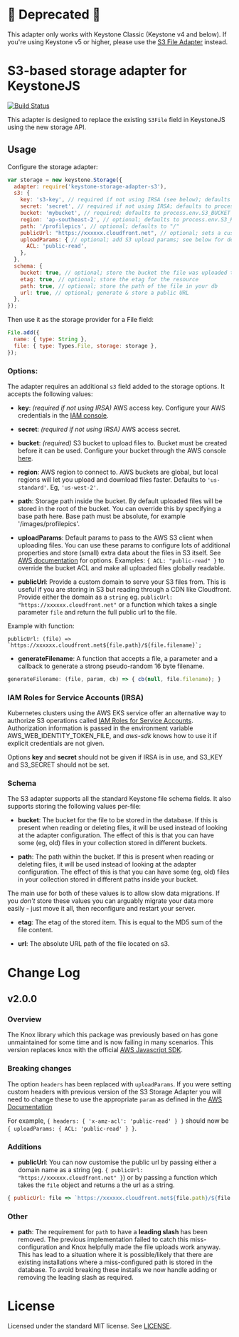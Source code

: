 # 🚨 Deprecated 🚨

This adapter only works with Keystone Classic (Keystone v4 and below). If you're using Keystone v5 or higher, please use the [S3 File Adapter](https://www.keystonejs.com/keystonejs/file-adapters/#s3fileadapter) instead.

# S3-based storage adapter for KeystoneJS

[![Build Status](https://travis-ci.org/keystonejs/keystone-storage-adapter-s3.svg?branch=master)](https://travis-ci.org/keystonejs/keystone-storage-adapter-s3)

This adapter is designed to replace the existing `S3File` field in KeystoneJS using the new storage API.

## Usage

Configure the storage adapter:

```js
var storage = new keystone.Storage({
  adapter: require('keystone-storage-adapter-s3'),
  s3: {
    key: 's3-key', // required if not using IRSA (see below); defaults to process.env.S3_KEY
    secret: 'secret', // required if not using IRSA; defaults to process.env.S3_SECRET
    bucket: 'mybucket', // required; defaults to process.env.S3_BUCKET
    region: 'ap-southeast-2', // optional; defaults to process.env.S3_REGION, or if that's not specified, us-east-1
    path: '/profilepics', // optional; defaults to "/"
    publicUrl: "https://xxxxxx.cloudfront.net", // optional; sets a custom domain for public urls - see below for details
    uploadParams: { // optional; add S3 upload params; see below for details
      ACL: 'public-read',
    },
  },
  schema: {
    bucket: true, // optional; store the bucket the file was uploaded to in your db
    etag: true, // optional; store the etag for the resource
    path: true, // optional; store the path of the file in your db
    url: true, // optional; generate & store a public URL
  },
});
```

Then use it as the storage provider for a File field:

```js
File.add({
  name: { type: String },
  file: { type: Types.File, storage: storage },
});
```

### Options:

The adapter requires an additional `s3` field added to the storage options. It accepts the following values:

- **key**: *(required if not using IRSA)* AWS access key. Configure your AWS credentials in the [IAM console](https://console.aws.amazon.com/iam/home).

- **secret**: *(required if not using IRSA)* AWS access secret.

- **bucket**: *(required)* S3 bucket to upload files to. Bucket must be created before it can be used. Configure your bucket through the AWS console [here](https://console.aws.amazon.com/s3/home).

- **region**: AWS region to connect to. AWS buckets are global, but local regions will let you upload and download files faster. Defaults to `'us-standard'`. Eg, `'us-west-2'`.

- **path**: Storage path inside the bucket. By default uploaded files will be stored in the root of the bucket. You can override this by specifying a base path here. Base path must be absolute, for example '/images/profilepics'.

- **uploadParams**: Default params to pass to the AWS S3 client when uploading files. You can use these params to configure lots of additional properties and store (small) extra data about the files in S3 itself. See [AWS documentation](https://docs.aws.amazon.com/AWSJavaScriptSDK/latest/AWS/S3.html#upload-property) for options. Examples: `{ ACL: "public-read" }` to override the bucket ACL and make all uploaded files globally readable.

- **publicUrl**: Provide a custom domain to serve your S3 files from. This is useful if you are storing in S3 but reading through a CDN like Cloudfront. Provide either the domain as a `string` eg. `publicUrl: "https://xxxxxx.cloudfront.net"` or a function which takes a single parameter `file` and return the full public url to the file.

Example with function:

```
publicUrl: (file) => `https://xxxxxx.cloudfront.net${file.path}/${file.filename}`;
```

- **generateFilename**: A function that accepts a file, a parameter and a callback to generate a strong pseudo-random 16 byte filename.

```js
generateFilename: (file, param, cb) => { cb(null, file.filename); }
```

### IAM Roles for Service Accounts (IRSA)

Kubernetes clusters using the AWS EKS service offer an alternative way to authorize S3 operations called
[IAM Roles for Service Accounts](https://docs.aws.amazon.com/eks/latest/userguide/iam-roles-for-service-accounts.html).
Authorization information is passed in the environment variable AWS_WEB_IDENTITY_TOKEN_FILE, and *aws-sdk* knows
how to use it if explicit credentials are not given.

Options **key** and **secret** should not be given if IRSA is in use, and S3_KEY and S3_SECRET should not be set.

### Schema

The S3 adapter supports all the standard Keystone file schema fields. It also supports storing the following values per-file:

- **bucket**: The bucket for the file to be stored in the database. If this is present when reading or deleting files, it will be used instead of looking at the adapter configuration. The effect of this is that you can have some (eg, old) files in your collection stored in different buckets.

- **path**: The path within the bucket. If this is present when reading or deleting files, it will be used instead of looking at the adapter configuration. The effect of this is that you can have some (eg, old) files in your collection stored in different paths inside your bucket.

The main use for both of these values is to allow slow data migrations. If you *don't* store these values you can arguably migrate your data more easily - just move it all, then reconfigure and restart your server.

- **etag**: The etag of the stored item. This is equal to the MD5 sum of the file content.

- **url**: The absolute URL path of the file located on s3.


# Change Log

## v2.0.0

### Overview

The Knox library which this package was previously based on has gone unmaintained for some time and is now failing in many scenarios. This version replaces knox with the official [AWS Javascript SDK](https://aws.amazon.com/sdk-for-node-js/).

### Breaking changes

The option `headers` has been replaced with `uploadParams`. If you were setting custom headers with previous version of the S3 Storage Adapter you will need to change these to use the appropriate `param` as defined in the [AWS Documentation](https://docs.aws.amazon.com/AWSJavaScriptSDK/latest/AWS/S3.html#upload)

For example, `{ headers: { 'x-amz-acl': 'public-read' } }` should now be `{ uploadParams: { ACL: 'public-read' } }`.

### Additions

- **publicUrl**: You can now customise the public url by passing either a domain name as a string (eg. `{ publicUrl: "https://xxxxxx.cloudfront.net" }`) or by passing a function which takes the `file` object and returns a the url as a string.
```js
{ publicUrl: file => `https://xxxxxx.cloudfront.net${file.path}/${file.filename}` }
```

### Other

- **path**: The requirement for `path` to have a **leading slash** has been removed. The previous implementation failed to catch this miss-configuration and Knox helpfully made the file uploads work anyway. This has lead to a situation where it is possible/likely that there are existing installations where a miss-configured path is stored in the database. To avoid breaking these installs we now handle adding or removing the leading slash as required.

# License

Licensed under the standard MIT license. See [LICENSE](license).
